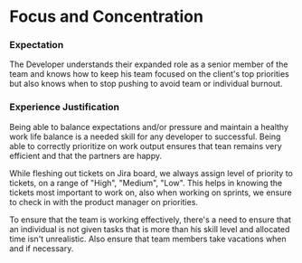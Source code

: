 # Focus and Concentration

### Expectation
The Developer understands their expanded role as a senior member of the team and knows how to keep his team focused on the client's top priorities but also knows when to stop pushing to avoid team or individual burnout.

### Experience Justification
Being able to balance expectations and/or pressure and maintain a healthy work life balance is a needed skill for any developer to successful. Being able to correctly prioritize on work output ensures that tean remains very efficient and that the partners are happy.

While fleshing out tickets on Jira board, we always assign level of priority to tickets, on a range of "High", "Medium", "Low". This helps in knowing the tickets most important to work on, also when working on sprints, we ensure to check in with the product manager on priorities.

To ensure that the team is working effectively, there's a need to ensure that an individual is not given tasks that is more than his skill level and allocated time isn't unrealistic. Also ensure that team members take vacations when and if necessary.

